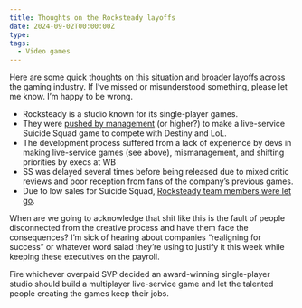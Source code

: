 ```yaml
---
title: Thoughts on the Rocksteady layoffs
date: 2024-09-02T00:00:00Z
type:
tags:
  - Video games
---
```

Here are some quick thoughts on this situation and broader layoffs across the gaming industry. If I’ve missed or misunderstood something, please let me know. I’m happy to be wrong.

* Rocksteady is a studio known for its single-player games.
* They were <a href="https://www.gamesindustry.biz/insiders-blame-suicide-squads-failings-on-changing-vision-and-lack-of-live-service-skills" target="_blank" rel="noopener">pushed by management</a> (or higher?) to make a live-service Suicide Squad game to compete with Destiny and LoL.
* The development process suffered from a lack of experience by devs in making live-service games (see above), mismanagement, and shifting priorities by execs at WB
* SS was delayed several times before being released due to mixed critic reviews and poor reception from fans of the company’s previous games.
* Due to low sales for Suicide Squad, <a href="https://www.gamesindustry.biz/rocksteady-reportedly-lays-off-staff-following-suicide-squad-woes" target="_blank" rel="noopener">Rocksteady team members were let go</a>.

When are we going to acknowledge that shit like this is the fault of people disconnected from the creative process and have them face the consequences? I’m sick of hearing about companies “realigning for success” or whatever word salad they’re using to justify it this week while keeping these executives on the payroll.

Fire whichever overpaid SVP decided an award-winning single-player studio should build a multiplayer live-service game and let the talented people creating the games keep their jobs.